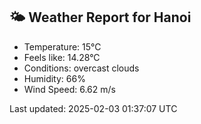 <!-- WEATHER-START -->
## 🌤 Weather Report for Hanoi

- Temperature: 15°C
- Feels like: 14.28°C
- Conditions: overcast clouds
- Humidity: 66%
- Wind Speed: 6.62 m/s

Last updated: 2025-02-03 01:37:07 UTC
<!-- WEATHER-END -->
